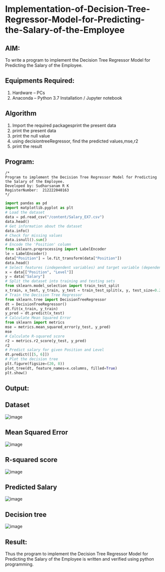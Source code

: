 # Implementation-of-Decision-Tree-Regressor-Model-for-Predicting-the-Salary-of-the-Employee

## AIM:
To write a program to implement the Decision Tree Regressor Model for Predicting the Salary of the Employee.

## Equipments Required:
1. Hardware – PCs
2. Anaconda – Python 3.7 Installation / Jupyter notebook

## Algorithm
1. Import the required packagesprint the present data
2. print the present data
3. print the null value
4. using decisiontreeRegressor, find the predicted values,mse,r2
5. print the result
## Program:
```
/*
Program to implement the Decision Tree Regressor Model for Predicting the Salary of the Employee.
Developed by: Sudharsanam R K
RegisterNumber:  212222040163
*/
```
```python
import pandas as pd
import matplotlib.pyplot as plt
# Load the dataset
data = pd.read_csv("/content/Salary_EX7.csv")
data.head()
# Get information about the dataset
data.info()
# Check for missing values
data.isnull().sum()
# Encode the 'Position' column
from sklearn.preprocessing import LabelEncoder
le = LabelEncoder()
data["Position"] = le.fit_transform(data["Position"])
data.head()
# Select features (independent variables) and target variable (dependent variable)
x = data[["Position", "Level"]]
y = data["Salary"]
# Split the dataset into training and testing sets
from sklearn.model_selection import train_test_split
x_train, x_test, y_train, y_test = train_test_split(x, y, test_size=0.2, random_state=2)
# Train the Decision Tree Regressor
from sklearn.tree import DecisionTreeRegressor
dt = DecisionTreeRegressor()
dt.fit(x_train, y_train)
y_pred = dt.predict(x_test)
# Calculate Mean Squared Error
from sklearn import metrics
mse = metrics.mean_squared_error(y_test, y_pred)
mse
# Calculate R-squared score
r2 = metrics.r2_score(y_test, y_pred)
r2
# Predict salary for given Position and Level
dt.predict([[5, 6]])
# Plot the decision tree
plt.figure(figsize=(20, 8))
plot_tree(dt, feature_names=x.columns, filled=True)
plt.show()
```

## Output:
## Dataset
![image](https://github.com/SudharsanamRK/Implementation-of-Decision-Tree-Regressor-Model-for-Predicting-the-Salary-of-the-Employee/assets/115523484/5be21b60-9941-4a03-a98c-2e8af748db1a)

##  Mean Squared Error
![image](https://github.com/SudharsanamRK/Implementation-of-Decision-Tree-Regressor-Model-for-Predicting-the-Salary-of-the-Employee/assets/115523484/6652e9b0-9825-4a4d-b0c6-27337afd0979)

##  R-squared score
![image](https://github.com/SudharsanamRK/Implementation-of-Decision-Tree-Regressor-Model-for-Predicting-the-Salary-of-the-Employee/assets/115523484/9b3fa3b1-a561-4bda-adf2-30cf388a1a04)

## Predicted Salary
![image](https://github.com/SudharsanamRK/Implementation-of-Decision-Tree-Regressor-Model-for-Predicting-the-Salary-of-the-Employee/assets/115523484/b25ea4c7-8358-4941-83fd-97e67dd7e212)

## Decision tree
![image](https://github.com/SudharsanamRK/Implementation-of-Decision-Tree-Regressor-Model-for-Predicting-the-Salary-of-the-Employee/assets/115523484/94309109-39ba-4071-b01d-43822a22612c)

## Result:
Thus the program to implement the Decision Tree Regressor Model for Predicting the Salary of the Employee is written and verified using python programming.
